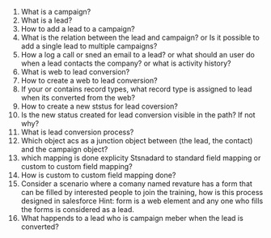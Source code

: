 1. What is a campaign?
2. What is a lead?
3. How to add a lead to a campaign?
4. What is the relation between the lead and campaign?
or
Is it possible to add a single lead to multiple campaigns?
5. How a log a call or sned an email to a lead?
or what should an user do when a lead contacts the company?
or what is activity history?
6. What is web to lead conversion?
7. How to create a web to lead conversion?
8. If your or contains record types, what record type is assigned to lead when its converted from the web?
9. How to create a new ststus for lead coversion?
10. Is the new status created for lead conversion visible in the path? If not why?
11. What is lead conversion process?
12. Which object acs as a junction object between (the lead, the contact) and the campaign object?
13. which mapping is done explicity Stsnadard to standard field mapping or custom to custom field mapping?
14. How is custom to custom field mapping done?
15. Consider a scenario where a comany named revature has a form that can be filled by interested people to join the training, how is this process designed in salesforce
Hint: form is a web element and any one who fills the forms is considered as a lead.
16. What happends to a lead who is campaign meber when the lead is converted?


